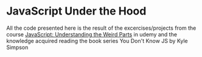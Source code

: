 # JavaScript Under the Hood
All the code presented here is the result of the excercises/projects from the course [JavaScript: Understanding the Weird Parts](https://www.udemy.com/understand-javascript/learn/lecture/2237446?start=270#overview) in udemy and the knowledge acquired reading the book series You Don't Know JS by Kyle Simpson